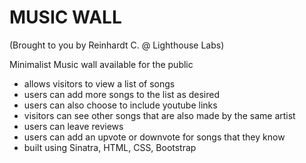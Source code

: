 MUSIC WALL
=============
(Brought to you by Reinhardt C. @ Lighthouse Labs)

Minimalist Music wall available for the public
- allows visitors to view a list of songs 
- users can add more songs to the list as desired
- users can also choose to include youtube links
- visitors can see other songs that are also made by the same artist
- users can leave reviews
- users can add an upvote or downvote for songs that they know
- built using Sinatra, HTML, CSS, Bootstrap
